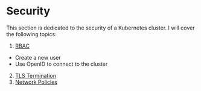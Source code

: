 # Security 
This section is dedicated to the security of a Kubernetes cluster. I will cover the following topics:

1. [RBAC](#rbac)
  - Create a new user
  - Use OpenID to connect to the cluster
2. [TLS Termination](#tls-termination)
3. [Network Policies](#network-policies)